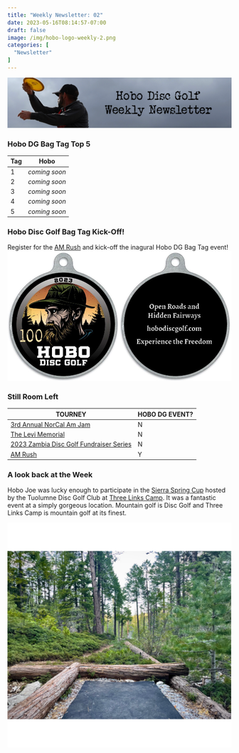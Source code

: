 ```yaml
---
title: "Weekly Newsletter: 02"
date: 2023-05-16T08:14:57-07:00
draft: false
image: /img/hobo-logo-weekly-2.png
categories: [
  "Newsletter"
]
---
```

![Hobo Joe throwing a backhand strecthing the rule of thirds with the title Hobo Disc Golf Weekly Newsletter off to the right in the clouds](/img/weekly-newsletter-banner.png)
### Hobo DG Bag Tag Top 5
| Tag | Hobo |
| --- | ---- |
| 1 | *coming soon* |
| 2 | *coming soon* |
| 3 | *coming soon* |
| 4 | *coming soon* |
| 5 | *coming soon* |

### Hobo Disc Golf Bag Tag Kick-Off!
Register for the [AM Rush](https://www.discgolfscene.com/tournaments/The_Am_Rush_2023) and kick-off the inagural Hobo DG Bag Tag event!
![Color Hobo DG Logo Bag Tag Fronnt and Back](/img/color-bag-tag-front-back.jpg)

### Still Room Left
| TOURNEY | HOBO DG EVENT? |
| ------- | -------------- |
| [3rd Annual NorCal Am Jam](https://www.discgolfscene.com/tournaments/NorCal_Am_Jam_2023) |N|
| [The Levi Memorial](https://www.discgolfscene.com/tournaments/The_Levi_Memorial_2023) |N|
| [2023 Zambia Disc Golf Fundraiser Series](https://www.discgolfscene.com/tournaments/2023_Zambia_Disc_Golf_Fundraiser_Series_Kelly_Park) |N|
| [AM Rush](https://www.discgolfscene.com/tournaments/The_Am_Rush_2023) |Y|

### A look back at the Week
Hobo Joe was lucky enough to participate in the [Sierra Spring Cup](https://www.discgolfscene.com/tournaments/Sierra_Spring_Cup_2023) hosted by the Tuolumne Disc Golf Club at [Three Links Camp](https://www.discgolfscene.com/courses/Three_Links_Camp). It was a fantastic event at a simply gorgeous location. Mountain golf is Disc Golf and Three Links Camp is mountain golf at its finest.

![A thick wooded disc golf hole in the mountains of Northern California as we view down the fairway from the teepad](/img/three-links-teepad.png)
